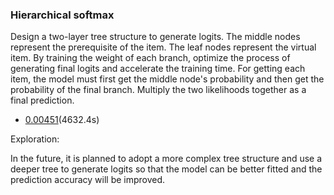 ### Hierarchical softmax

Design a two-layer tree structure to generate logits. The middle nodes represent the prerequisite of the item. The leaf nodes represent the virtual item. By training the weight of each branch, optimize the process of generating final logits and accelerate the training time. For getting each item, the model must first get the middle node's probability and then get the probability of the final branch. Multiply the two likelihoods together as a final prediction.


- [0.00451](https://www.kaggle.com/code/tao58lee/h-m-pure-pytorch-baseline-hier-softmax?scriptVersionId=103239582)(4632.4s)


Exploration:

In the future, it is planned to adopt a more complex tree structure and use a deeper tree to generate logits so that the model can be better fitted and the prediction accuracy will be improved.
